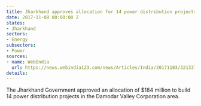 ```yaml
---
title: Jharkhand approves allocation for 14 power distribution projects
date: 2017-11-08 00:00:00 Z
states:
- Jharkhand
sectors:
- Energy
subsectors:
- Power
sources:
- name: WebIndia
  url: https://news.webindia123.com/news/Articles/India/20171103/3213371.html
details: 
---
```


The Jharkhand Government approved an allocation of $184 million to build 14 power distribution projects in the Damodar Valley Corporation area. 
